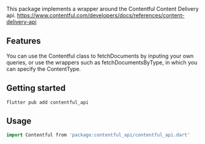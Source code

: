 <!--
This README describes the package. If you publish this package to pub.dev,
this README's contents appear on the landing page for your package.

For information about how to write a good package README, see the guide for
[writing package pages](https://dart.dev/guides/libraries/writing-package-pages).

For general information about developing packages, see the Dart guide for
[creating packages](https://dart.dev/guides/libraries/create-library-packages)
and the Flutter guide for
[developing packages and plugins](https://flutter.dev/developing-packages).
-->

This package implements a wrapper around the Contentful Content Delivery api.
<https://www.contentful.com/developers/docs/references/content-delivery-api>

## Features

You can use the Contentful class to fetchDocuments by inputing your own queries, or use the wrappers such as fetchDocumentsByType, in which you can specify the ContentType.

## Getting started

`flutter pub add contentful_api`

## Usage

```dart
import Contentful from 'package:contentful_api/contentful_api.dart'
```

